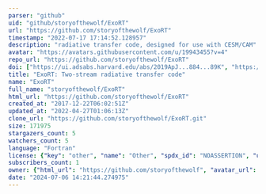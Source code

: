```yaml
---
parser: "github"
uid: "github/storyofthewolf/ExoRT"
url: "https://github.com/storyofthewolf/ExoRT"
timestamp: "2022-07-17 17:14:52.128957"
description: "radiative transfer code, designed for use with CESM/CAM"
avatar: "https://avatars.githubusercontent.com/u/19943455?v=4"
repo_url: "https://github.com/storyofthewolf/ExoRT"
doi: ["https://ui.adsabs.harvard.edu/abs/2019ApJ...884...89K", "https://ui.adsabs.harvard.edu/abs/2020ascl.soft02019W/abstract"]
title: "ExoRT: Two-stream radiative transfer code"
name: "ExoRT"
full_name: "storyofthewolf/ExoRT"
html_url: "https://github.com/storyofthewolf/ExoRT"
created_at: "2017-12-22T06:02:51Z"
updated_at: "2022-04-27T01:06:13Z"
clone_url: "https://github.com/storyofthewolf/ExoRT.git"
size: 171975
stargazers_count: 5
watchers_count: 5
language: "Fortran"
license: {"key": "other", "name": "Other", "spdx_id": "NOASSERTION", "url": null, "node_id": "MDc6TGljZW5zZTA="}
subscribers_count: 1
owner: {"html_url": "https://github.com/storyofthewolf", "avatar_url": "https://avatars.githubusercontent.com/u/19943455?v=4", "login": "storyofthewolf", "type": "User"}
date: "2024-07-06 14:21:44.274975"
---
```

